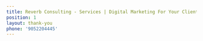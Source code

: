 ```yaml
---
title: Reverb Consulting - Services | Digital Marketing For Your Clients
position: 1
layout: thank-you
phone: '9052204445'
---
```


